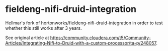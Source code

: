 # fieldeng-nifi-druid-integration

Hellmar's fork of hortonworks/fieldeng-nifi-druid-integration in order to test whether this still works after 3 years.

See original article at https://community.cloudera.com/t5/Community-Articles/Integrating-Nifi-to-Druid-with-a-custom-processor/ta-p/248057.
